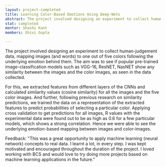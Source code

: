 ```yaml
---
layout: project-completed
title: Learning Color-Based Emotions Using Deep-Nets
abstract: The project involved designing an experiment to collect human-judgement data, mapping images (and words) to one out of five colors following the underlying emotion behind them. The aim was to see if popular pre-trained image-classification models such as VGG-16, ResNET, NasNET show any similarity between the images and the color images, as seen in the data collected. 
stat: completed
mentor: Shashi Kant
members: Shivi Gupta

---
```

The project involved designing an experiment to collect human-judgement data, mapping images (and words) to one out of five colors following the underlying emotion behind them. The aim was to see if popular pre-trained image-classification models such as VGG-16, ResNET, NasNET show any similarity between the images and the color images, as seen in the data collected. 

For this, we extracted features from different layers of the CNNs and calculated similarity values (cosine similarity) for all the images and the five color images. And further, following previous research on similarity predictions, we trained the data on a representation of the extracted features to predict probabilities of selecting a particular color. Applying cross validation to get predictions for all images, R values with the experimental data were found out to be as high as 0.6 for a few particular models, which shows a strong correlation.
Hence we were able to see the underlying emotion-based mapping between images and color-images.

Feedback: 
"This was a great opportunity to apply machine learning (neural network) concepts to real data. I learnt a lot, in every step. I was kept motivated and encouraged throughout the duration of the project. I loved working with BCS and would love to try doing more projects based on machine learning applications in the future."

